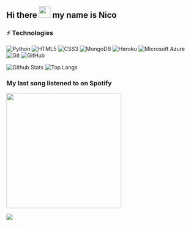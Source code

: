 ## Hi there <img src="https://raw.githubusercontent.com/aemmadi/aemmadi/master/wave.gif" width="30"> my name is Nico
### ⚡ Technologies
![Python](https://img.shields.io/badge/-Python-black?style=flat-square&logo=Python)
![HTML5](https://img.shields.io/badge/-HTML5-E34F26?style=flat-square&logo=html5&logoColor=white)
![CSS3](https://img.shields.io/badge/-CSS3-1572B6?style=flat-square&logo=css3)
![MongoDB](https://img.shields.io/badge/-MongoDB-black?style=flat-square&logo=mongodb)
![Heroku](https://img.shields.io/badge/-Heroku-430098?style=flat-square&logo=heroku)
![Microsoft Azure](https://img.shields.io/badge/Microsoft%20Azure-232F7E?style=flat-square&logo=microsoft-azure)
![Git](https://img.shields.io/badge/-Git-black?style=flat-square&logo=git)
![GitHub](https://img.shields.io/badge/-GitHub-181717?style=flat-square&logo=github)

![Github Stats](https://github-readme-stats.vercel.app/api?username=pkeorley&count_private=true&show_icons=true&include_all_commits=true)
![Top Langs](https://github-readme-stats.vercel.app/api/top-langs/?username=pkeorley&hide=TeX&layout=compact)

### My last song listened to on Spotify
<img height="300" src="https://spotify-github-profile.vercel.app/api/view?uid=v2bdqm6yljgpwqjbc8l6xifi7&cover_image=true&theme=default" />

<img src="https://visitor-badge.laobi.icu/badge?page_id=pkeorley.pkeorley"></img>
